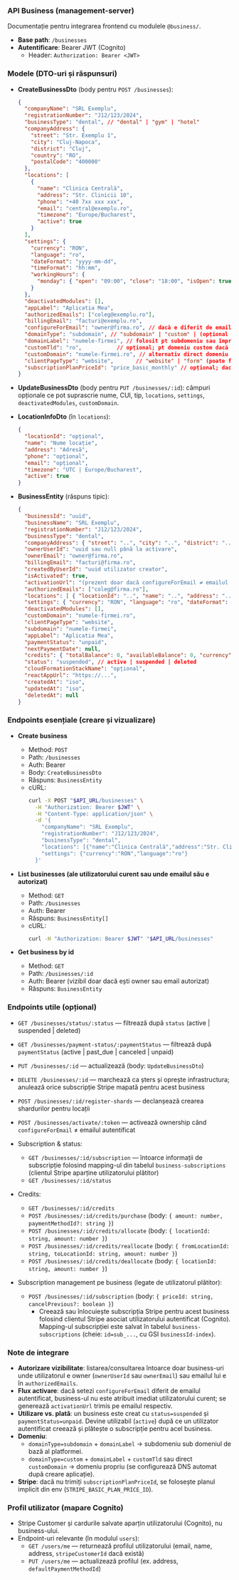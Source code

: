 ### API Business (management-server)

Documentație pentru integrarea frontend cu modulele `@business/`.

- **Base path**: `/businesses`
- **Autentificare**: Bearer JWT (Cognito)
  - Header: `Authorization: Bearer <JWT>`

### Modele (DTO-uri și răspunsuri)

- **CreateBusinessDto** (body pentru `POST /businesses`):
  ```json
  {
    "companyName": "SRL Exemplu",
    "registrationNumber": "J12/123/2024",
    "businessType": "dental", // "dental" | "gym" | "hotel"
    "companyAddress": {
      "street": "Str. Exemplu 1",
      "city": "Cluj-Napoca",
      "district": "Cluj",
      "country": "RO",
      "postalCode": "400000"
    },
    "locations": [
      {
        "name": "Clinica Centrală",
        "address": "Str. Clinicii 10",
        "phone": "+40 7xx xxx xxx",
        "email": "central@exemplu.ro",
        "timezone": "Europe/Bucharest",
        "active": true
      }
    ],
    "settings": {
      "currency": "RON",
      "language": "ro",
      "dateFormat": "yyyy-mm-dd",
      "timeFormat": "hh:mm",
      "workingHours": {
        "monday": { "open": "09:00", "close": "18:00", "isOpen": true }
      }
    },
    "deactivatedModules": [],
    "appLabel": "Aplicatia Mea",
    "authorizedEmails": ["coleg@exemplu.ro"],
    "billingEmail": "facturi@exemplu.ro",
    "configureForEmail": "owner@firma.ro", // dacă e diferit de emailul autentificat, se trimite link de activare
    "domainType": "subdomain", // "subdomain" | "custom" | (opțional dacă nu folosești domeniu)
    "domainLabel": "numele-firmei", // folosit pt subdomeniu sau împreună cu customTld
    "customTld": "ro",           // opțional; pt domeniu custom dacă nu dai direct customDomain
    "customDomain": "numele-firmei.ro", // alternativ direct domeniu custom
    "clientPageType": "website",       // "website" | "form" (poate fi ales și când nu folosești domeniu)
    "subscriptionPlanPriceId": "price_basic_monthly" // opțional; dacă lipsește se folosește default din env
  }
  ```

- **UpdateBusinessDto** (body pentru `PUT /businesses/:id`): câmpuri opționale ce pot suprascrie nume, CUI, tip, `locations`, `settings`, `deactivatedModules`, `customDomain`.

- **LocationInfoDto** (în `locations`):
  ```json
  {
    "locationId": "opțional",
    "name": "Nume locație",
    "address": "Adresă",
    "phone": "opțional",
    "email": "opțional",
    "timezone": "UTC | Europe/Bucharest",
    "active": true
  }
  ```

- **BusinessEntity** (răspuns tipic):
  ```json
  {
    "businessId": "uuid",
    "businessName": "SRL Exemplu",
    "registrationNumber": "J12/123/2024",
    "businessType": "dental",
    "companyAddress": { "street": "..", "city": "..", "district": "..", "country": "RO", "postalCode": ".." },
    "ownerUserId": "uuid sau null până la activare",
    "ownerEmail": "owner@firma.ro",
    "billingEmail": "facturi@firma.ro",
    "createdByUserId": "uuid utilizator creator",
    "isActivated": true,
    "activationUrl": "(prezent doar dacă configureForEmail ≠ emailul autentificat)",
    "authorizedEmails": ["coleg@firma.ro"],
    "locations": [ { "locationId": "..", "name": "..", "address": "..", "timezone": "..", "isActive": true } ],
    "settings": { "currency": "RON", "language": "ro", "dateFormat": "yyyy-mm-dd", "timeFormat": "hh:mm", "workingHours": { } },
    "deactivatedModules": [],
    "customDomain": "numele-firmei.ro",
    "clientPageType": "website",
    "subdomain": "numele-firmei",
    "appLabel": "Aplicatia Mea",
    "paymentStatus": "unpaid",
    "nextPaymentDate": null,
    "credits": { "totalBalance": 0, "availableBalance": 0, "currency": "RON", "lastUpdated": ".." },
    "status": "suspended", // active | suspended | deleted
    "cloudFormationStackName": "opțional",
    "reactAppUrl": "https://...",
    "createdAt": "iso",
    "updatedAt": "iso",
    "deletedAt": null
  }
  ```

### Endpoints esențiale (creare și vizualizare)

- **Create business**
  - Method: `POST`
  - Path: `/businesses`
  - Auth: Bearer
  - Body: `CreateBusinessDto`
  - Răspuns: `BusinessEntity`
  - cURL:
    ```bash
    curl -X POST "$API_URL/businesses" \
      -H "Authorization: Bearer $JWT" \
      -H "Content-Type: application/json" \
      -d '{
        "companyName": "SRL Exemplu",
        "registrationNumber": "J12/123/2024",
        "businessType": "dental",
        "locations": [{"name":"Clinica Centrală","address":"Str. Clinicii 10","timezone":"Europe/Bucharest","active":true}],
        "settings": {"currency":"RON","language":"ro"}
      }'
    ```

- **List businesses (ale utilizatorului curent sau unde emailul său e autorizat)**
  - Method: `GET`
  - Path: `/businesses`
  - Auth: Bearer
  - Răspuns: `BusinessEntity[]`
  - cURL:
    ```bash
    curl -H "Authorization: Bearer $JWT" "$API_URL/businesses"
    ```

- **Get business by id**
  - Method: `GET`
  - Path: `/businesses/:id`
  - Auth: Bearer (vizibil doar dacă ești owner sau email autorizat)
  - Răspuns: `BusinessEntity`

### Endpoints utile (opțional)

- `GET /businesses/status/:status` — filtrează după `status` (active | suspended | deleted)
- `GET /businesses/payment-status/:paymentStatus` — filtrează după `paymentStatus` (active | past_due | canceled | unpaid)
- `PUT /businesses/:id` — actualizează (body: `UpdateBusinessDto`)
- `DELETE /businesses/:id` — marchează ca șters și oprește infrastructura; anulează orice subscripție Stripe mapată pentru acest business
- `POST /businesses/:id/register-shards` — declanșează crearea shardurilor pentru locații
- `POST /businesses/activate/:token` — activează ownership când `configureForEmail` ≠ emailul autentificat
- Subscription & status:
  - `GET /businesses/:id/subscription` — întoarce informații de subscripție folosind mapping-ul din tabelul `business-subscriptions` (clientul Stripe aparține utilizatorului plătitor)
  - `GET /businesses/:id/status`
- Credits:
  - `GET /businesses/:id/credits`
  - `POST /businesses/:id/credits/purchase` (body: `{ amount: number, paymentMethodId?: string }`)
  - `POST /businesses/:id/credits/allocate` (body: `{ locationId: string, amount: number }`)
  - `POST /businesses/:id/credits/reallocate` (body: `{ fromLocationId: string, toLocationId: string, amount: number }`)
  - `POST /businesses/:id/credits/deallocate` (body: `{ locationId: string, amount: number }`)
  
- Subscription management pe business (legate de utilizatorul plătitor):
  - `POST /businesses/:id/subscription` (body: `{ priceId: string, cancelPrevious?: boolean }`)
    - Creează sau înlocuiește subscripția Stripe pentru acest business folosind clientul Stripe asociat utilizatorului autentificat (Cognito). Mapping-ul subscripției este salvat în tabelul `business-subscriptions` (cheie: `id=sub_...`, cu GSI `businessId-index`).

### Note de integrare

- **Autorizare vizibilitate**: listarea/consultarea întoarce doar business-uri unde utilizatorul e owner (`ownerUserId` sau `ownerEmail`) sau emailul lui e în `authorizedEmails`.
- **Flux activare**: dacă setezi `configureForEmail` diferit de emailul autentificat, business-ul nu este atribuit imediat utilizatorului curent; se generează `activationUrl` trimis pe emailul respectiv.
- **Utilizare vs. plată**: un business este creat cu `status=suspended` și `paymentStatus=unpaid`. Devine utilizabil (`active`) după ce un utilizator autentificat creează și plătește o subscripție pentru acel business.
- **Domeniu**:
  - `domainType=subdomain` + `domainLabel` → subdomeniu sub domeniul de bază al platformei.
  - `domainType=custom` + `domainLabel` + `customTld` sau direct `customDomain` → domeniu propriu (se configurează DNS automat după creare aplicație).
- **Stripe**: dacă nu trimiți `subscriptionPlanPriceId`, se folosește planul implicit din env (`STRIPE_BASIC_PLAN_PRICE_ID`).

### Profil utilizator (mapare Cognito)

- Stripe Customer și cardurile salvate aparțin utilizatorului (Cognito), nu business-ului.
- Endpoint-uri relevante (în modulul `users`):
  - `GET /users/me` — returnează profilul utilizatorului (email, name, address, `stripeCustomerId` dacă există)
  - `PUT /users/me` — actualizează profilul (ex. address, `defaultPaymentMethodId`)

